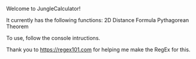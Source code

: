 Welcome to JungleCalculator!

It currently has the following functions:
2D Distance Formula
Pythagorean Theorem

To use, follow the console intructions.

Thank you to https://regex101.com for helping me make the RegEx for this.
